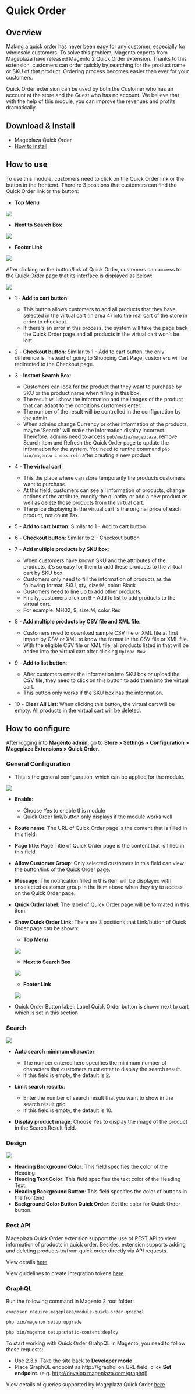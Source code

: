 # Quick Order

## Overview

Making a quick order has never been easy for any customer, especially for wholesale customers. To solve this problem, Magento experts from Mageplaza have released Magento 2 Quick Order extension. Thanks to this extension, customers can order quickly by searching for the product name or SKU of that product. Ordering process becomes easier than ever for your customers.

Quick Order extension can be used by both the Customer who has an account at the store and the Guest who has no account. We believe that with the help of this module, you can improve the revenues and profits dramatically.

## Download & Install
- Mageplaza Quick Order
- [How to install](https://www.mageplaza.com/install-magento-2-extension/)

## How to use

To use this module, customers need to click on the Quick Order link or the button in the frontend. There're 3 positions that customers can find the Quick Order link or the button:

* **Top Menu**

![](https://i.imgur.com/rE9mlwa.png)

* **Next to Search Box**

![](https://i.imgur.com/GDZ1YHO.png)

* **Footer Link**

![](https://i.imgur.com/b3myLsO.png)

After clicking on the button/link of Quick Order, customers can access to the Quick Order page that its interface is displayed as below:

![](https://i.imgur.com/zqUPMhZ.png) 

* 1 - **Add to cart button**:

  * This button allows customers to add all products that they have selected in the virtual cart (in area 4) into the real cart of the store in order to checkout.
  * If there's an error in this process, the system will take the page back the Quick Order page and all products in the virtual cart won't be lost.
  
* 2 - **Checkout button**: Similar to 1 - Add to cart button, the only difference is, instead of going to Shopping Cart Page, customers will be redirected to the Checkout page.

* 3 - **Instant Search Box**:
  * Customers can look for the product that they want to purchase by SKU or the product name when filling in this box.
  * The result will show the information and the images of the product that can adapt to the conditions customers enter.
  * The number of the result will be controlled in the configuration by the admin.
  * When admins change Currency or other information of the products, maybe 'Search' will make the information display incorrect. Therefore, admins need to access `pub/media/mageplaza`, remove Search item and Refresh the Quick Order page to update the information for the system. You need to runthe command `php bin/magento index:rein` after creating a new product.

  
* 4 - **The virtual cart**:
  * This the place where can store temporarily the products customers want to purchase.
  * At this field, customers can see all information of products, change options of the attribute, modify the quantity or add a new product as well as delete those products from the virtual cart.
  * The price displaying in the virtual cart is the original price of each product, not count Tax.
  
* 5 - **Add to cart button**: Similar to 1 - Add to cart button
* 6 - **Checkout button**: Similar to 2 - Checkout button
* 7 - **Add multiple products by SKU box**:
  * When customers have known SKU and the attributes of the products, it's so easy for them to add these products to the virtual cart by SKU box.
  * Customers only need to fill the information of products as the following format: SKU, qty, size:M, color: Black
  * Customers need to line up to add other products.
  * Finally, customers click on 9 - Add to list to add products to the virtual cart.
  * For example: MH02, 9, size:M, color:Red

* 8 - **Add multiple products by CSV file and XML file**:
  * Customers need to download sample CSV file or XML file at first import by CSV or XML to know the format in the CSV file or XML file.
  * With the eligible CSV file or XML file, all products listed in that will be added into the virtual cart after clicking `Upload Now`
  
* 9 - **Add to list button**: 
  * After customers enter the information into SKU box or upload the CSV file, they need to click on this button to add them into the virtual cart.
  * This button only works if the SKU box has the information.

* 10 - **Clear All List**: When clicking this button, the virtual cart will be empty. All products in the virtual cart will be deleted.

## How to configure

After logging into **Magento admin**, go to **Store > Settings > Configuration > Mageplaza Extensions > Quick Order**.

### General Configuration

* This is the general configuration, which can be applied for the module.

![](https://i.imgur.com/HVNQX8r.png)

* **Enable**: 
  * Choose Yes to enable this module
  * Quick Order link/button only displays if the module works well
  
* **Route name**: The URL of Quick Order page is the content that is filled in this field.
* **Page title**: Page Title of Quick Order page is the content that is filled in this field.
* **Allow Customer Group**: Only selected customers in this field can view the button/link of the Quick Order page.
* **Message**: The notification filled in this item will be displayed with unselected customer group in the item above when they try to access on the Quick Order page.
* **Quick Order label**: The label of Quick Order page will be formated in this item.
* **Show Quick Order Link**: There are 3 positions that Link/button of Quick Order page can be shown:
  * **Top Menu**
  
  ![](https://i.imgur.com/xdhJxKn.png)
  
  * **Next to Search Box**
  
  ![](https://i.imgur.com/u8fZsl1.png)
  
  * **Footer Link**
  
  ![](https://i.imgur.com/aWwBYGY.png)
  
* Quick Order Button label: Label Quick Order button is shown next to cart which is set in this section
  
### Search

![](https://i.imgur.com/ss5PPc6.png)

* **Auto search minimum character**:
  * The number entered here specifies the minimum number of characters that customers must enter to display the search result.
  * If this field is empty, the default is 2.
  
* **Limit search results**:
  * Enter the number of search result that you want to show in the search result grid
  * If this field is empty, the default is 10.
  
* **Display product image**: Choose Yes to display the image of the product in the Search Result field.
  
### Design

![](https://i.imgur.com/zLPJgxV.png)

* **Heading Background Color**: This field specifies the color of the Heading.
* **Heading Text Color**: This field specifies the text color of the Heading Text.
* **Heading Background Button**: This field specifies the color of buttons in the frontend.
* **Background Color Button Quick Order**: Set the color for Quick Order button. 

### Rest API
Mageplaza Quick Order extension support the use of REST API to view information of products in quick order. Besides, extension supports adding and deleting products to/from quick order directly via API requests. 

View details [here](https://documenter.getpostman.com/view/10589000/TVYDezUh)

View guidelines to create Integration tokens [here](https://devdocs.magento.com/guides/v2.3/get-started/authentication/gs-authentication-token.html).

### GraphQL

Run the following command in Magento 2 root folder:

`composer require mageplaza/module-quick-order-graphql`

`php bin/magento setup:upgrade`

`php bin/magento setup:static-content:deploy`

To start working with Quick Order GrahpQL in Magento, you need to follow these requests: 
- Use 2.3.x. Take the site back to **Developer mode**
- Place GraphQL endpoint as http://<magento2-3-server>/graphql on URL field, click **Set endpoint**. (e.g. http://develop.mageplaza.com/graphql)

View details of queries supported by Mageplaza Quick Order [here](https://documenter.getpostman.com/view/10589000/TVYDfKW9)
  



